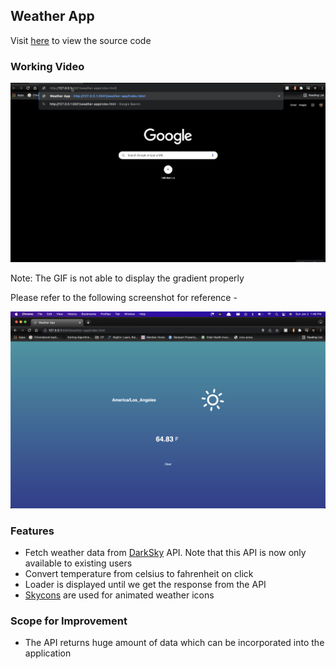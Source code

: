 ## Weather App

Visit [here](/weather-app) to view the source code

### Working Video

![Weather App Gif](resources/weather-app.gif)

Note: The GIF is not able to display the gradient properly

Please refer to the following screenshot for reference - 

![WeatherApp](resources/weather-app.png)

### Features

- Fetch weather data from [DarkSky](https://darksky.net/dev) API. Note that this API is now only available to existing users
- Convert temperature from celsius to fahrenheit on click
- Loader is displayed until we get the response from the API
- [Skycons](https://darkskyapp.github.io/skycons/) are used for animated weather icons

### Scope for Improvement

- The API returns huge amount of data which can be incorporated into the application
